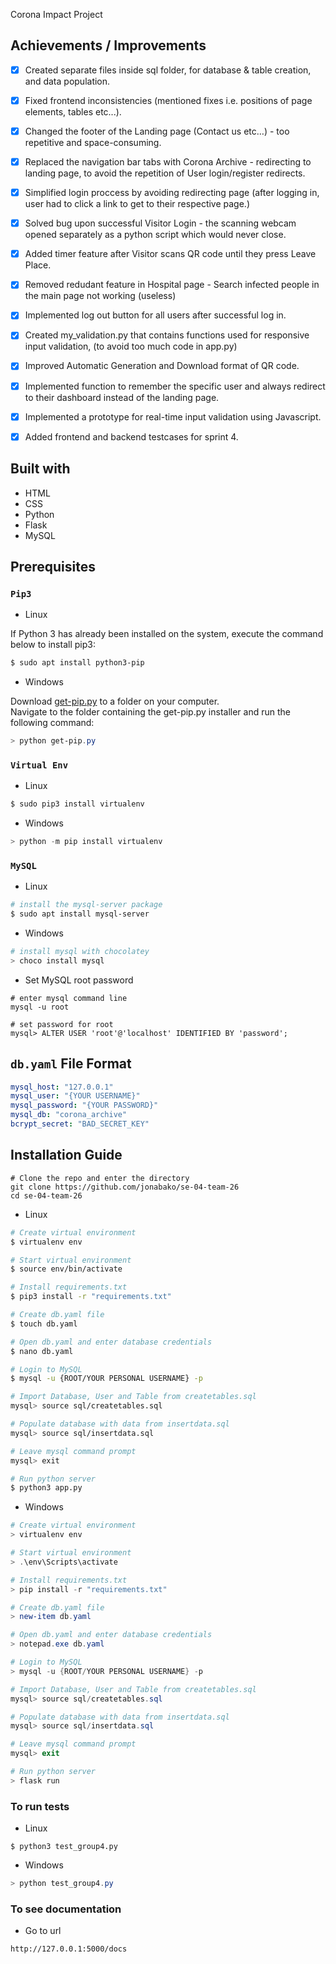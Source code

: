 Corona Impact Project

## Achievements / Improvements

- [x] Created separate files inside sql folder, for database & table creation, and data population.

- [x] Fixed frontend inconsistencies (mentioned fixes i.e. positions of page elements, tables etc...).

- [x] Changed the footer of the Landing page (Contact us etc…) - too repetitive and space-consuming.

- [x] Replaced the navigation bar tabs with Corona Archive - redirecting to landing page, to avoid the repetition of User login/register redirects.

- [x] Simplified login proccess by avoiding redirecting page (after logging in, user had to click a link to get to their respective page.)

- [x] Solved bug upon successful Visitor Login - the scanning webcam opened separately as a python script which would never close.
 
- [x] Added timer feature after Visitor scans QR code until they press Leave Place.
 
- [x] Removed redudant feature in Hospital page - Search infected people in the main page not working (useless)

- [x] Implemented log out button for all users after successful log in.

- [x] Created my_validation.py that contains functions used for responsive input validation, (to avoid too much code in app.py)

- [x] Improved Automatic Generation and Download format of QR code.

- [x] Implemented function to remember the specific user and always redirect to their dashboard instead of the landing page.

- [x] Implemented a prototype for real-time input validation using Javascript.

- [x] Added frontend and backend testcases for sprint 4.

## Built with
<ul>
  <li>HTML</li>
  <li>CSS</li>
  <li>Python</li>
  <li>Flask</li>
  <li>MySQL</li>
</ul>

## Prerequisites

### `Pip3`

- Linux
<p>If Python 3 has already been installed on the system, execute the command below to install pip3:</p>

```bash
$ sudo apt install python3-pip
```

- Windows
<p>Download <a href="https://bootstrap.pypa.io/get-pip.py">get-pip.py</a> to a folder on your computer.<br>
Navigate to the folder containing the get-pip.py installer and run the following command:</p>

```powershell
> python get-pip.py
```

### `Virtual Env`

- Linux
```bash
$ sudo pip3 install virtualenv
```
- Windows
```powershell
> python -m pip install virtualenv
```

### `MySQL`

- Linux
```bash
# install the mysql-server package
$ sudo apt install mysql-server
```

- Windows
```powershell
# install mysql with chocolatey
> choco install mysql
```

- Set MySQL root password
```mysql
# enter mysql command line
mysql -u root

# set password for root
mysql> ALTER USER 'root'@'localhost' IDENTIFIED BY 'password';
```

## `db.yaml` File Format

```yaml
mysql_host: "127.0.0.1"
mysql_user: "{YOUR USERNAME}"
mysql_password: "{YOUR PASSWORD}"
mysql_db: "corona_archive"
bcrypt_secret: "BAD_SECRET_KEY"
```

## Installation Guide
```
# Clone the repo and enter the directory
git clone https://github.com/jonabako/se-04-team-26
cd se-04-team-26
```

- Linux
```bash
# Create virtual environment
$ virtualenv env

# Start virtual environment
$ source env/bin/activate

# Install requirements.txt
$ pip3 install -r "requirements.txt"

# Create db.yaml file
$ touch db.yaml

# Open db.yaml and enter database credentials
$ nano db.yaml

# Login to MySQL
$ mysql -u {ROOT/YOUR PERSONAL USERNAME} -p

# Import Database, User and Table from createtables.sql
mysql> source sql/createtables.sql

# Populate database with data from insertdata.sql
mysql> source sql/insertdata.sql

# Leave mysql command prompt
mysql> exit

# Run python server
$ python3 app.py
```

- Windows
```powershell
# Create virtual environment
> virtualenv env

# Start virtual environment
> .\env\Scripts\activate

# Install requirements.txt
> pip install -r "requirements.txt"

# Create db.yaml file
> new-item db.yaml

# Open db.yaml and enter database credentials
> notepad.exe db.yaml

# Login to MySQL
> mysql -u {ROOT/YOUR PERSONAL USERNAME} -p

# Import Database, User and Table from createtables.sql
mysql> source sql/createtables.sql

# Populate database with data from insertdata.sql
mysql> source sql/insertdata.sql

# Leave mysql command prompt
mysql> exit

# Run python server
> flask run
```

### To run tests

- Linux
```
$ python3 test_group4.py
```

- Windows
```powershell
> python test_group4.py
```

### To see documentation

- Go to url
```
http://127.0.0.1:5000/docs
```
